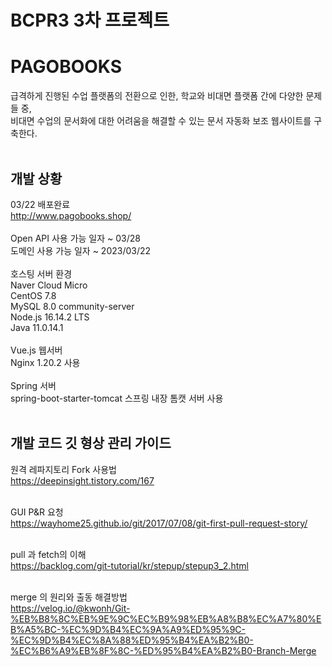 # BCPR3 3차 프로젝트
# PAGOBOOKS
급격하게 진행된 수업 플랫폼의 전환으로 인한, 학교와 비대면 플랫폼 간에 다양한 문제들 중, <br>
비대면 수업의 문서화에 대한 어려움을 해결할 수 있는 문서 자동화 보조 웹사이트를 구축한다. <br><br>

## 개발 상황
03/22 배포완료 <br>
http://www.pagobooks.shop/ <br><br>
Open API 사용 가능 일자 ~ 03/28 <br>
도메인 사용 가능 일자 ~ 2023/03/22 <br><br>
호스팅 서버 환경 <br>
Naver Cloud Micro <br>
CentOS 7.8 <br>
MySQL 8.0 community-server <br>
Node.js 16.14.2 LTS <br>
Java 11.0.14.1 <br><br>
Vue.js 웹서버 <br>
Nginx 1.20.2 사용 <br><br>
Spring 서버 <br>
spring-boot-starter-tomcat 스프링 내장 톰캣 서버 사용 <br><br>

## 개발 코드 깃 형상 관리 가이드
원격 레파지토리 Fork 사용법 <br>
<https://deepinsight.tistory.com/167> <br><br>

GUI P&R 요청 <br>
https://wayhome25.github.io/git/2017/07/08/git-first-pull-request-story/ <br><br>

pull 과 fetch의 이해 <br>
<https://backlog.com/git-tutorial/kr/stepup/stepup3_2.html> <br><br>

merge 의 원리와 출동 해결방법 <br>
<https://velog.io/@kwonh/Git-%EB%B8%8C%EB%9E%9C%EC%B9%98%EB%A8%B8%EC%A7%80%EB%A5%BC-%EC%9D%B4%EC%9A%A9%ED%95%9C-%EC%9D%B4%EC%8A%88%ED%95%B4%EA%B2%B0-%EC%B6%A9%EB%8F%8C-%ED%95%B4%EA%B2%B0-Branch-Merge> <br><br> 
